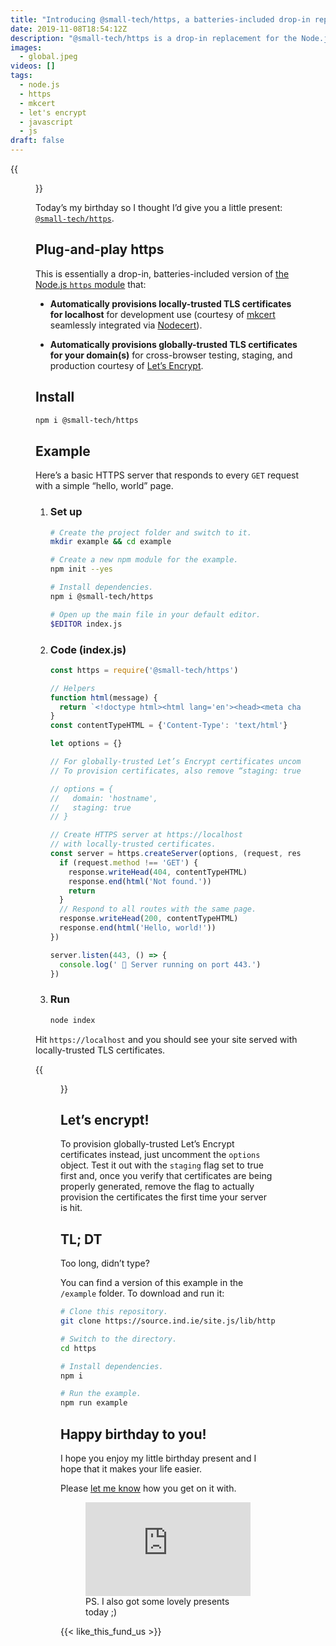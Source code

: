 ```yaml
---
title: "Introducing @small-tech/https, a batteries-included drop-in replacement for the Node.js https module"
date: 2019-11-08T18:54:12Z
description: "@small-tech/https is a drop-in replacement for the Node.js https module with automatic provisioning of both locally-trusted and globally-trusted TLS certificates."
images:
  - global.jpeg
videos: []
tags:
  - node.js
  - https
  - mkcert
  - let's encrypt
  - javascript
  - js
draft: false
---
```


{{<figure src="global.jpeg" alt="Screenshot of @small-tech/https example app running in terminal with globally-trusted Let’s Encrypt certificates" caption="@small-tech/https with globally-trusted Let’s Encrypt certificates">}}

Today’s my birthday so I thought I’d give you a little present: [`@small-tech/https`](https://source.ind.ie/site.js/lib/https/).

## Plug-and-play https

This is essentially a drop-in, batteries-included version of [the Node.js `https` module](https://nodejs.org/api/all.html#https_https) that:

  - __Automatically provisions locally-trusted TLS certificates for localhost__ for development use (courtesy of [mkcert](https://github.com/FiloSottile/mkcert) seamlessly integrated via [Nodecert](https://source.ind.ie/hypha/tools/nodecert)).

  - __Automatically provisions globally-trusted TLS certificates for your domain(s)__ for cross-browser testing, staging, and production courtesy of [Let’s Encrypt](https://letsencrypt.org/).

## Install

```sh
npm i @small-tech/https
```

## Example

Here’s a basic HTTPS server that responds to every `GET` request with a simple “hello, world” page.

1. ### Set up

    ```sh
    # Create the project folder and switch to it.
    mkdir example && cd example

    # Create a new npm module for the example.
    npm init --yes

    # Install dependencies.
    npm i @small-tech/https

    # Open up the main file in your default editor.
    $EDITOR index.js
    ```

2. ### Code (index.js)

    ```javascript
    const https = require('@small-tech/https')

    // Helpers
    function html(message) {
      return `<!doctype html><html lang='en'><head><meta charset='utf-8'/><title>Hello, world!</title><style>body{background-color: white; font-family: sans-serif;}</style></head><body><h1>${message}</h1></body></html>`
    }
    const contentTypeHTML = {'Content-Type': 'text/html'}

    let options = {}

    // For globally-trusted Let’s Encrypt certificates uncomment options.
    // To provision certificates, also remove “staging: true” property.

    // options = {
    //   domain: 'hostname',
    //   staging: true
    // }

    // Create HTTPS server at https://localhost
    // with locally-trusted certificates.
    const server = https.createServer(options, (request, response) => {
      if (request.method !== 'GET') {
        response.writeHead(404, contentTypeHTML)
        response.end(html('Not found.'))
        return
      }
      // Respond to all routes with the same page.
      response.writeHead(200, contentTypeHTML)
      response.end(html('Hello, world!'))
    })

    server.listen(443, () => {
      console.log(' 🎉 Server running on port 443.')
    })
    ```

3. ### Run

    ```sh
    node index
    ```

Hit `https://localhost` and you should see your site served with locally-trusted TLS certificates.

{{<figure src="global.jpeg" alt="Screenshot of @small-tech/https example app running in terminal with locally-trusted TLS certificates" caption="@small-tech/https with locally-trusted certificates courtesy of mkcert">}}

## Let’s encrypt!

To provision globally-trusted Let’s Encrypt certificates instead, just uncomment the `options` object. Test it out with the `staging` flag set to true first and, once you verify that certificates are being properly generated, remove the flag to actually provision the certificates the first time your server is hit.

## TL; DT

Too long, didn’t type?

You can find a version of this example in the `/example` folder. To download and run it:

```sh
# Clone this repository.
git clone https://source.ind.ie/site.js/lib/https.git

# Switch to the directory.
cd https

# Install dependencies.
npm i

# Run the example.
npm run example
```

## Happy birthday to you!

I hope you enjoy my little birthday present and I hope that it makes your life easier.

Please [let me know](https://mastodon.ar.al/@aral) how you get on it with.

<figure>
<iframe src="https://mastodon.ar.al/@aral/103102778422291371/embed" class="mastodon-embed" style="max-width: 100%; border: 0" width="400" allowfullscreen="allowfullscreen"></iframe><script src="https://mastodon.ar.al/embed.js" async="async"></script>
<figcaption>PS. I also got some lovely presents today ;)</figcaption>
</figure>

{{< like_this_fund_us >}}